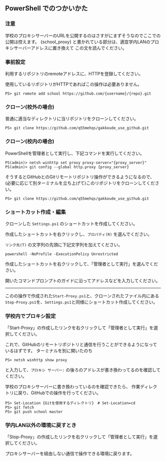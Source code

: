 ## PowerShell でのつかいかた

### 注意

学校のプロキシサーバーのURLを公開するのはさすがにまずそうなのでここでの公開は控えます。
{school_proxy} と書かれている部分は、適宜学内LANのプロキシサーバーアドレスに置き換えて
この文を読んでください。


### 事前設定

利用するリポジトリのremoteアドレスに、HTTPを登録してください。

使用しているリポジトリがHTTPであればこの操作は必要ありません。

```
PS> git remote add school https://github.com/{username}/{repo}.git
```


### クローン(校外の場合)

普通に適当なディレクトリに当リポジトリをクローンしてください。

```
PS> git clone https://github.com/q55mehqs/gakkoude_use_github.git
```


### クローン(校内の場合)

PowerShellを管理者として実行し、下記コマンドを実行してください。

```
PS(admin)> netsh winhttp set proxy proxy-server="{proxy_server}"
PS(admin)> git config --global http.proxy {proxy_server}
```

そうするとGitHubとのGitリモートリポジトリ操作ができるようになるので、
(必要に応じて別ターミナルを立ち上げて)このリポジトリをクローンしてください。

```
PS> git clone https://github.com/q55mehqs/gakkoude_use_github.git
```


### ショートカット作成・編集

クローンした `Settings.ps1` のショートカットを作成してください。

作成したショートカットを右クリックし、`プロパティ(R)` を選んでください。

`リンク先(T)` の文字列の先頭に下記文字列を加えてください。

```
powershell -NoProfile -ExecutionPolicy Unrestricted 
```

作成したショートカットを右クリックして、「管理者として実行」を選んでください。

開いたコマンドプロンプトのガイドに沿ってアドレスなどを入力してください。

---

このの操作で作成された`Start-Proxy.ps1`と、クローンされたファイル内にある
`Stop-Proxy.ps1`を、`Settings.ps1`と同様にショートカット作成してください。


### 学校内でプロキシ設定

「Start-Proxy」の作成したリンクを右クリックして「管理者として実行」を選択してください。

これで、GitHubのリモートリポジトリと通信を行うことができるようになっているはずです。
ターミナルを別に開いたのち

```
PS> netsh winhttp show proxy
```

と入力して、`プロキシ サーバー:` の後ろのアドレスが書き換わってるのを確認してください。

学校のプロキシサーバーに書き換わっているのを確認できたら、
作業ディレクトリに戻り、GitHubでの操作を行ってください。

```
PS> Set-Location {Gitを使用するディレクトリ}　# Set-Location=cd
PS> git fetch
PS> git push school master
```


### 学内LAN以外の環境に戻すとき

「Stop-Proxy」の作成したリンクを右クリックして「管理者として実行」を選択してください。

プロキシサーバーを経由しない通信で操作できる環境に戻ります。
